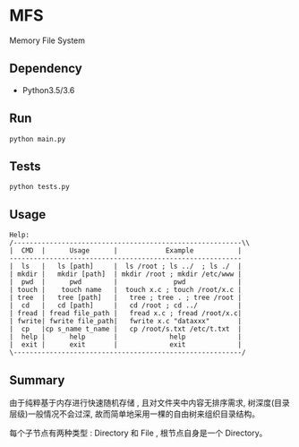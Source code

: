 # MFS

Memory File System

## Dependency

- Python3.5/3.6

## Run

    python main.py


## Tests

    python tests.py


## Usage

    Help:
    /---------------------------------------------------------\\
    |  CMD  |      Usage      |            Example           |
    ----------------------------------------------------------
    |  ls   |   ls [path]     |  ls /root ; ls ../  ; ls ./  |
    | mkdir |   mkdir [path]  | mkdir /root ; mkdir /etc/www |
    |  pwd  |      pwd        |              pwd             |
    | touch |    touch name   |  touch x.c ; touch /root/x.c |
    | tree  |   tree [path]   |   tree ; tree . ; tree /root |
    |  cd   |   cd [path]     |   cd /root ; cd ../          |
    | fread | fread file_path |   fread x.c ; fread /root/x.c|
    | fwrite| fwrite file_path|   fwrite x.c "dataxxx"       |
    |  cp   |cp s_name t_name |   cp /root/s.txt /etc/t.txt  |
    |  help |      help       |             help             |
    |  exit |      exit       |             exit             |
    \---------------------------------------------------------/

## Summary

由于纯粹基于内存进行快速随机存储 , 且对文件夹中内容无排序需求, 树深度(目录层级)一般情况不会过深, 故而简单地采用一棵的自由树来组织目录结构。

每个子节点有两种类型 : Directory 和 File , 根节点自身是一个 Directory。
